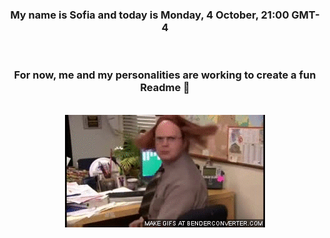 


<div align="center">
<h3 >My name is Sofia and today is Monday, 4 October, 21:00 GMT-4</h3><br>
<h3 >For now, me and my personalities are working to create a fun Readme 👋
</h3><br>
<img src='img/dwight.gif' alt='working...'/>
</div>
